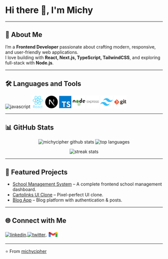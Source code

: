 # Hi there 👋, I'm Michy

---

## 🚀 About Me  
I’m a **Frontend Developer** passionate about crafting modern, responsive, and user-friendly web applications.  
I love building with **React, Next.js, TypeScript, TailwindCSS**, and exploring full-stack with **Node.js**.  

---

## 🛠 Languages and Tools  
<p align="left">
  <img src="https://camo.githubusercontent.com/426c1121b29abc64a6b1af1e3aa3091abb38e39c87054720b765af1425c74e7f/68747470733a2f2f63646e2e6a7364656c6976722e6e65742f67682f64657669636f6e732f64657669636f6e2f69636f6e732f6a6176617363726970742f6a6176617363726970742d6f726967696e616c2e737667" alt="javascript" width="40" height="40"/>
  <img src="https://raw.githubusercontent.com/devicons/devicon/master/icons/react/react-original-wordmark.svg" alt="react" width="40" height="40"/>
  <img src="https://raw.githubusercontent.com/devicons/devicon/master/icons/nextjs/nextjs-original.svg" alt="nextjs" width="40" height="40"/>
  <img src="https://raw.githubusercontent.com/devicons/devicon/master/icons/typescript/typescript-original.svg" alt="typescript" width="40" height="40"/>
  <img src="https://raw.githubusercontent.com/devicons/devicon/master/icons/nodejs/nodejs-original-wordmark.svg" alt="nodejs" width="40" height="40"/>
  <img src="https://raw.githubusercontent.com/devicons/devicon/master/icons/express/express-original-wordmark.svg" alt="express" width="40" height="40"/>
  <img src="https://raw.githubusercontent.com/devicons/devicon/master/icons/tailwindcss/tailwindcss-plain.svg" alt="tailwind" width="40" height="40"/>
  <img src="https://raw.githubusercontent.com/devicons/devicon/master/icons/git/git-original-wordmark.svg" alt="git" width="40" height="40"/>
</p>

---

## 📊 GitHub Stats  
<p align="center">
  <img src="https://github-readme-stats.vercel.app/api?username=michycipher&show_icons=true&theme=tokyonight" alt="michycipher github stats" height="180"/>
  <img src="https://github-readme-stats.vercel.app/api/top-langs/?username=michycipher&layout=compact&theme=tokyonight" alt="top languages" height="180"/>
</p>

<p align="center">
  <img src="https://github-readme-streak-stats.herokuapp.com/?user=michycipher&theme=tokyonight" alt="streak stats" height="180"/>
</p>

---

## 🌟 Featured Projects  
- [School Management System](https://github.com/michycipher/school-management-system) – A complete frontend school management dashboard.  
- [Cartolinks UI Clone](https://github.com/michycipher/cartolinks) – Pixel-perfect UI clone.  
- [Blog App](https://github.com/michycipher/blog-app) – Blog platform with authentication & posts.  

---

## 🌐 Connect with Me  
<p align="left">
  <a href="https://linkedin.com/in/YOUR-LINKEDIN" target="blank">
    <img align="center" src="https://raw.githubusercontent.com/rahuldkjain/github-profile-readme-generator/master/src/images/icons/Social/linked-in-alt.svg" alt="linkedin" height="30" width="40" />
  </a>
  <a href="https://twitter.com/YOUR-TWITTER" target="blank">
    <img align="center" src="https://raw.githubusercontent.com/rahuldkjain/github-profile-readme-generator/master/src/images/icons/Social/twitter.svg" alt="twitter" height="30" width="40" />
  </a>
  <a href="mailto:michycipher@gmail.com">
    <img align="center" src="https://raw.githubusercontent.com/edent/SuperTinyIcons/master/images/svg/gmail.svg" alt="gmail" height="30" width="40" />
  </a>
</p>

---

⭐️ From [michycipher](https://github.com/michycipher)
